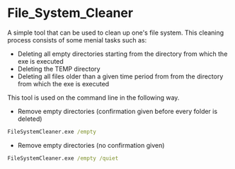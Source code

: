 # File_System_Cleaner

A simple tool that can be used to clean up one's file system. This cleaning process consists of some menial tasks such as:
* Deleting all empty directories starting from the directory from which the exe is executed
* Deleting the TEMP directory
* Deleting all files older than a given time period from from the directory from which the exe is executed
    
This tool is used on the command line in the following way.

* Remove empty directories (confirmation given before every folder is deleted)</br>
```bat
FileSystemCleaner.exe /empty
```

* Remove empty directories (no confirmation given)</br>
```bat
FileSystemCleaner.exe /empty /quiet
```
